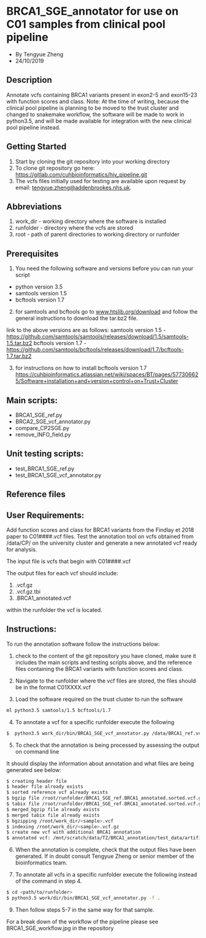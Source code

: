# BRCA1_SGE_annotator for use on C01 samples from clinical pool pipeline
  - By Tengyue Zheng
  - 24/10/2019

## Description
  Annotate vcfs containing BRCA1 variants present in exon2-5 and exon15-23 with function scores and class.
  Note: At the time of writing, because the clinical pool pipeline is planning to be moved to the trust cluster and changed to snakemake workflow, the software will be made to work in python3.5, and will be made available for integration with the new clinical pool pipeline instead.

## Getting Started
  1. Start by cloning the git repository into your working directory
  2. To clone git repository go here: https://gitlab.com/cuhbioinformatics/hiv_pipeline.git
  3. The vcfs files initially used for testing are available upon request by email: tengyue.zheng@addenbrookes.nhs.uk.

## Abbreviations

  1. work_dir - working directory where the software is installed
  2. runfolder - directory where the vcfs are stored
  3. root - path of parent directories to working directory or runfolder

## Prerequisites
  1. You need the following software and versions before you can run your script
  
  - python version 3.5
  - samtools version 1.5
  - bcftools version 1.7 

  2. for samtools and bcftools go to www.htslib.org/download and follow the general instructions to download the tar.bz2 file.

  link to the above versions are as follows:
  samtools version 1.5 - https://github.com/samtools/samtools/releases/download/1.5/samtools-1.5.tar.bz2
  bcftools version 1.7 - https://github.com/samtools/bcftools/releases/download/1.7/bcftools-1.7.tar.bz2

  3. for instructions on how to install bcftools version 1.7 
  https://cuhbioinformatics.atlassian.net/wiki/spaces/BT/pages/577306625/Software+installation+and+version+control+on+Trust+Cluster

## Main scripts:
  - BRCA1_SGE_ref.py
  - BRCA2_SGE_vcf_annotator.py
  - compare_CP2SGE.py
  - remove_INFO_field.py

## Unit testing scripts:

  - test_BRCA1_SGE_ref.py
  - test_BRCA1_SGE_vcf_annotator.py

## Reference files

## User Requirements:
  Add function scores and class for BRCA1 variants from the Findlay et 2018 paper to C01####.vcf files. 
  Test the annotation tool on vcfs obtained from /data/CP/ on the university cluster and generate a new annotated vcf ready for analysis.

  The input file is vcfs that begin with C01####.vcf

  The output files for each vcf should include:

  1. <sample>.vcf.gz
  2. <sample>.vcf.gz.tbi
  3. <sample>.BRCA1_annotated.vcf

  within the runfolder the vcf is located.

## Instructions:

To run the annotation software follow the instructions below:

1. check to the content of the git repository you have cloned, make sure it includes the main scripts and testing scripts above, and
   the reference files containing the BRCA1 variants with function scores and class.

1. Navigate to the runfolder where the vcf files are stored, the files should be in the format C01XXXX.vcf

2. Load the software required on the trust cluster to run the software

```Bash
ml python3.5 samtools/1.5 bcftools/1.7
```
4. To annotate a vcf for a specific runfolder execute the following

```Bash
$  python3.5 work_dir/bin/BRCA1_SGE_vcf_annotator.py /data/BRCA1_ref.vcf .
```

5. To check that the annotation is being processed by assessing the output on command line

It should display the information about annotation and what files are being generated see below:

```Bash
$ creating header file
$ header file already exists
$ sorted reference vcf already exists
$ bgzip file /root/runfolder/BRCA1_SGE_ref.BRCA1_annotated.sorted.vcf.gz already exists
$ tabix file /root/runfolder/BRCA1_SGE_ref.BRCA1_annotated.sorted.vcf.gz.tbi already exists
$ merged_bgzip file already exists
$ merged tabix file already exists
$ bgzipping /root/work_dir/<sample>.vcf
$ indexing /root/work_dir/<sample>.vcf.gz
$ create new vcf with additional BRCA1 annotation
$ annotated vcf: /mnt/scratch/data/TZ/BRCA1_annotation/test_data/artificial_vcfs/C01_neg13.BRCA1_annotated.vcf
```

6. When the annotation is complete, check that the output files have been generated.
   If in doubt consult Tengyue Zheng or senior member of the bioinformatics team.

8. To annotate all vcfs in a specific runfolder execute the following instead of the command in step 4.

```Bash
$ cd <path/to/runfolder>
$ python3.5 work/dir/bin/BRCA1_SGE_vcf_annotator.py -f .
```
9. Then follow steps 5-7 in the same way for that sample.

For a break down of the workflow of the pipeline please see BRCA1_SGE_workflow.jpg in the repository
